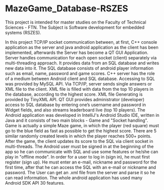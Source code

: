 # MazeGame_Database-RSZES

This project is intended for master studies on the Faculty of Technical Sciences - FTN. The Subject is Software development for embedded systems (RSZES).

In this project TCP/IP socket communication between, at first, C++ console application as the server and java android application as the client has been implemented, afterwards the Server has become a QT GUI Application. Server handles communication for each open socket (client) separately via multi-threading approach. It provides data from an SQL database and writes new data into it. The SQL database consists of android player information such as email, name, password and game scores. C++ server has the role of a medium between Android client and SQL database. Accessing to SQL was provided by MySQL API. Via TCP/IP, server sends single answers or XML file to the client. XML file is filled with data from the top 10 players in the database, according to the highest score. XML file Generating is provided by TinyXML API. QT GUI provides administrator (developer) access to SQL database by entering one’s username and password in Widget fields, and also streams leaderboard live (top 10 players). The Android application was developed in IntelliJ's Android Studio IDE, written in Java and it consists of two main blocks - Game and "Socket handling". Game is actually a simple Maze game, in which the player (red square) must go to the blue field as fast as possible to get the highest score. There are 5 similar randomly created levels in which the player reaches 500+ points. After the game, the client updates its score to the SQL via client socket in multi-threads. The Android user must be signed in at the beginning of the app so he can communicate with SQL and use some features or he/she can play in "offline mode". In order for a user to log in (sign in), he must first register (sign up). He must enter an e-mail, nickname and password for the first time, after that he can access the SQL with an e-mail or nickname and password. The User can get an .xml file from the server and parse it so he can read information. The whole android application has used many Android SDK API 30 features.

